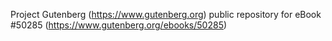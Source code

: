 Project Gutenberg (https://www.gutenberg.org) public repository for
eBook #50285 (https://www.gutenberg.org/ebooks/50285)
